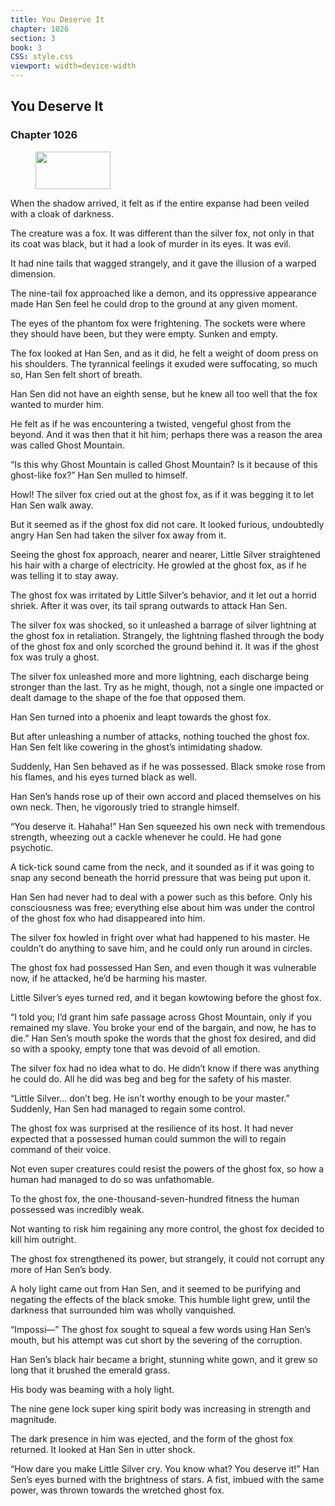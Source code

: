 ```yaml
---
title: You Deserve It
chapter: 1026
section: 3
book: 3
CSS: style.css
viewport: width=device-width
---
```


## You Deserve It

### Chapter 1026

<figure>
	<img src="../Images/gem.gif" alt="" id="gem" width="120" height="60" />
</figure>

When the shadow arrived, it felt as if the entire expanse had been veiled with a cloak of darkness.

The creature was a fox. It was different than the silver fox, not only in that its coat was black, but it had a look of murder in its eyes. It was evil.

It had nine tails that wagged strangely, and it gave the illusion of a warped dimension.

The nine-tail fox approached like a demon, and its oppressive appearance made Han Sen feel he could drop to the ground at any given moment.

The eyes of the phantom fox were frightening. The sockets were where they should have been, but they were empty. Sunken and empty.

The fox looked at Han Sen, and as it did, he felt a weight of doom press on his shoulders. The tyrannical feelings it exuded were suffocating, so much so, Han Sen felt short of breath.

Han Sen did not have an eighth sense, but he knew all too well that the fox wanted to murder him.

He felt as if he was encountering a twisted, vengeful ghost from the beyond. And it was then that it hit him; perhaps there was a reason the area was called Ghost Mountain.

“Is this why Ghost Mountain is called Ghost Mountain? Is it because of this ghost-like fox?” Han Sen mulled to himself.

Howl! The silver fox cried out at the ghost fox, as if it was begging it to let Han Sen walk away.

But it seemed as if the ghost fox did not care. It looked furious, undoubtedly angry Han Sen had taken the silver fox away from it.

Seeing the ghost fox approach, nearer and nearer, Little Silver straightened his hair with a charge of electricity. He growled at the ghost fox, as if he was telling it to stay away.

The ghost fox was irritated by Little Silver’s behavior, and it let out a horrid shriek. After it was over, its tail sprang outwards to attack Han Sen.

The silver fox was shocked, so it unleashed a barrage of silver lightning at the ghost fox in retaliation. Strangely, the lightning flashed through the body of the ghost fox and only scorched the ground behind it. It was if the ghost fox was truly a ghost.

The silver fox unleashed more and more lightning, each discharge being stronger than the last. Try as he might, though, not a single one impacted or dealt damage to the shape of the foe that opposed them.

Han Sen turned into a phoenix and leapt towards the ghost fox.

But after unleashing a number of attacks, nothing touched the ghost fox. Han Sen felt like cowering in the ghost’s intimidating shadow.

Suddenly, Han Sen behaved as if he was possessed. Black smoke rose from his flames, and his eyes turned black as well.

Han Sen’s hands rose up of their own accord and placed themselves on his own neck. Then, he vigorously tried to strangle himself.

“You deserve it. Hahaha!” Han Sen squeezed his own neck with tremendous strength, wheezing out a cackle whenever he could. He had gone psychotic.

A tick-tick sound came from the neck, and it sounded as if it was going to snap any second beneath the horrid pressure that was being put upon it.

Han Sen had never had to deal with a power such as this before. Only his consciousness was free; everything else about him was under the control of the ghost fox who had disappeared into him.

The silver fox howled in fright over what had happened to his master. He couldn’t do anything to save him, and he could only run around in circles.

The ghost fox had possessed Han Sen, and even though it was vulnerable now, if he attacked, he’d be harming his master.

Little Silver’s eyes turned red, and it began kowtowing before the ghost fox.

“I told you; I’d grant him safe passage across Ghost Mountain, only if you remained my slave. You broke your end of the bargain, and now, he has to die.” Han Sen’s mouth spoke the words that the ghost fox desired, and did so with a spooky, empty tone that was devoid of all emotion.

The silver fox had no idea what to do. He didn’t know if there was anything he could do. All he did was beg and beg for the safety of his master.

“Little Silver… don’t beg. He isn’t worthy enough to be your master.” Suddenly, Han Sen had managed to regain some control.

The ghost fox was surprised at the resilience of its host. It had never expected that a possessed human could summon the will to regain command of their voice.

Not even super creatures could resist the powers of the ghost fox, so how a human had managed to do so was unfathomable.

To the ghost fox, the one-thousand-seven-hundred fitness the human possessed was incredibly weak.

Not wanting to risk him regaining any more control, the ghost fox decided to kill him outright.

The ghost fox strengthened its power, but strangely, it could not corrupt any more of Han Sen’s body.

A holy light came out from Han Sen, and it seemed to be purifying and negating the effects of the black smoke. This humble light grew, until the darkness that surrounded him was wholly vanquished.

“Impossi—” The ghost fox sought to squeal a few words using Han Sen’s mouth, but his attempt was cut short by the severing of the corruption.

Han Sen’s black hair became a bright, stunning white gown, and it grew so long that it brushed the emerald grass.

His body was beaming with a holy light.

The nine gene lock super king spirit body was increasing in strength and magnitude.

The dark presence in him was ejected, and the form of the ghost fox returned. It looked at Han Sen in utter shock.

“How dare you make Little Silver cry. You know what? You deserve it!” Han Sen’s eyes burned with the brightness of stars. A fist, imbued with the same power, was thrown towards the wretched ghost fox.
